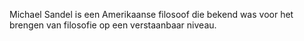 Michael Sandel is een Amerikaanse filosoof die bekend was voor het brengen van filosofie op een verstaanbaar niveau.